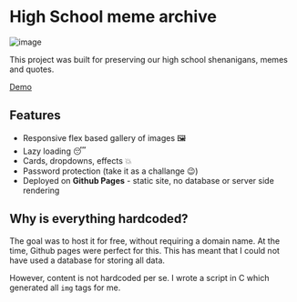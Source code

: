 # High School meme archive
![image](https://user-images.githubusercontent.com/36740941/131857658-910934bb-896b-4ba5-a781-3ad8154ee44b.png)

This project was built for preserving our high school shenanigans, memes and quotes.

[Demo](https://jovanblazek.github.io/memearchive/index.html)

## Features
- Responsive flex based gallery of images 🖼
- Lazy loading 😴
- Cards, dropdowns, effects 💥
- Password protection (take it as a challange 😉)
- Deployed on **Github Pages** - static site, no database or server side rendering

## Why is everything hardcoded?
The goal was to host it for free, without requiring a domain name. At the time, Github pages were perfect for this. This has meant that I could not have used a database for storing all data. 

However, content is not hardcoded per se. I wrote a script in C which generated all `img` tags for me.
